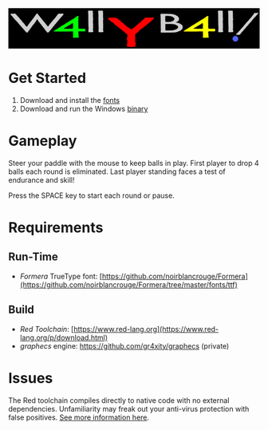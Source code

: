 <picture>
 <source media="(prefers-color-scheme: dark)" srcset="images/logo.png">
 <source media="(prefers-color-scheme: light)" srcset="images/logo.png">
 <img alt=" W4ll y B4ll Logo" src="images/logo.png">
</picture>

# Get Started
1. Download and install the [fonts](fonts/)
2. Download and run the Windows [binary](bin/)

# Gameplay
Steer your paddle with the mouse to keep balls in play.
First player to drop 4 balls each round is eliminated.
Last player standing faces a test of endurance and skill!

Press the SPACE key to start each round or pause.

# Requirements
## Run-Time
* *Formera* TrueType font: [https://github.com/noirblancrouge/Formera](https://github.com/noirblancrouge/Formera/tree/master/fonts/ttf)
## Build
* *Red Toolchain*: [https://www.red-lang.org](https://www.red-lang.org/p/download.html)
* *graphecs* engine: https://github.com/gr4xity/graphecs (private)

# Issues
The Red toolchain compiles directly to native code with no external dependencies. Unfamiliarity may freak out your anti-virus protection with false positives. [See more information here](https://github.com/red/red/wiki/%5BNOTE%5D-Anti-virus-false-positives).
